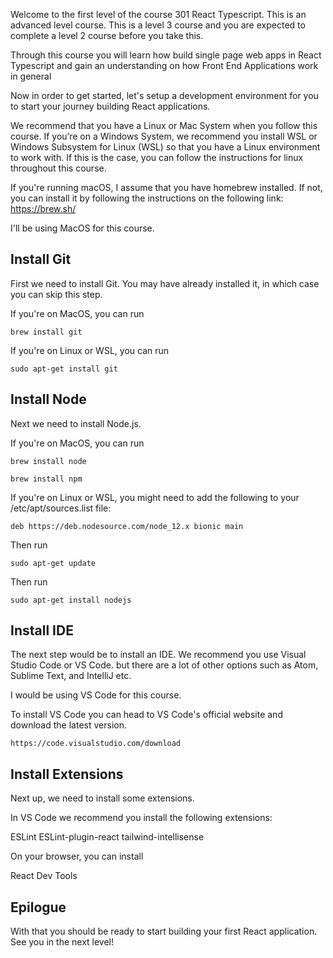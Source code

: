 Welcome to the first level of the course 301 React Typescript. This is an advanced level course. This is a level 3 course and you are expected to complete a level 2 course before you take this.

Through this course you will learn how build single page web apps in React Typescript and gain an understanding on how Front End Applications work in general 

Now in order to get started, let's setup a development environment for you to start your journey building React applications.

We recommend that you have a Linux or Mac System when you follow this course. If you’re on a Windows System, we recommend you install WSL or Windows Subsystem for Linux (WSL) so that you have a Linux environment to work with. If this is the case, you can follow the instructions for linux throughout this course.

If you're running macOS, I assume that you have homebrew installed. If not, you can install it by following the instructions on the following link: https://brew.sh/

I'll be using MacOS for this course.

## Install Git

First we need to install Git. You may have already installed it, in which case you can skip this step.

If you're on MacOS, you can run 

    brew install git

If you're on Linux or WSL, you can run 

    sudo apt-get install git

## Install Node

Next we need to install Node.js. 

If you're on MacOS, you can run 

    brew install node

    brew install npm

If you're on Linux or WSL, you might need to add the following to your /etc/apt/sources.list file:

    deb https://deb.nodesource.com/node_12.x bionic main

Then run 

    sudo apt-get update

Then run 

    sudo apt-get install nodejs


## Install IDE


The next step  would be to  install an IDE. We recommend you use Visual Studio Code or VS Code. but there are a lot of other options such as Atom, Sublime Text, and IntelliJ etc.

I would be using VS Code for this course.

To install VS Code you can head to VS Code's official website and download the latest version.

    https://code.visualstudio.com/download

## Install Extensions

Next up, we need to install some extensions.

In VS Code we recommend you install the following extensions:

ESLint
ESLint-plugin-react
tailwind-intellisense

On your browser, you can install

React Dev Tools


## Epilogue

With that you should be ready to start building your first React application. See you in the next level!




